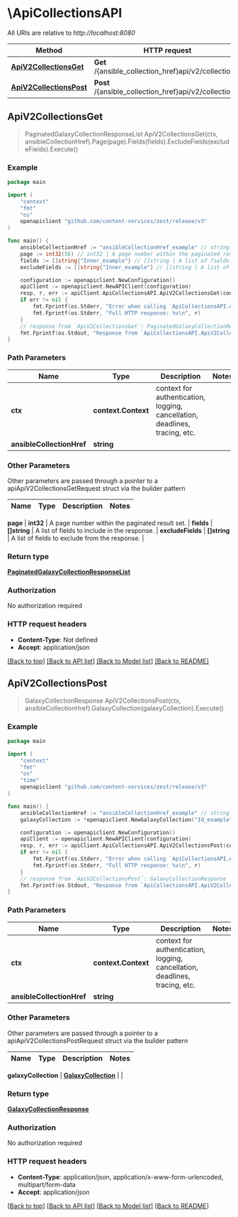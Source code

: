 # \ApiCollectionsAPI

All URIs are relative to *http://localhost:8080*

Method | HTTP request | Description
------------- | ------------- | -------------
[**ApiV2CollectionsGet**](ApiCollectionsAPI.md#ApiV2CollectionsGet) | **Get** /{ansible_collection_href}api/v2/collections/ | 
[**ApiV2CollectionsPost**](ApiCollectionsAPI.md#ApiV2CollectionsPost) | **Post** /{ansible_collection_href}api/v2/collections/ | 



## ApiV2CollectionsGet

> PaginatedGalaxyCollectionResponseList ApiV2CollectionsGet(ctx, ansibleCollectionHref).Page(page).Fields(fields).ExcludeFields(excludeFields).Execute()





### Example

```go
package main

import (
    "context"
    "fmt"
    "os"
    openapiclient "github.com/content-services/zest/release/v3"
)

func main() {
    ansibleCollectionHref := "ansibleCollectionHref_example" // string | 
    page := int32(56) // int32 | A page number within the paginated result set. (optional)
    fields := []string{"Inner_example"} // []string | A list of fields to include in the response. (optional)
    excludeFields := []string{"Inner_example"} // []string | A list of fields to exclude from the response. (optional)

    configuration := openapiclient.NewConfiguration()
    apiClient := openapiclient.NewAPIClient(configuration)
    resp, r, err := apiClient.ApiCollectionsAPI.ApiV2CollectionsGet(context.Background(), ansibleCollectionHref).Page(page).Fields(fields).ExcludeFields(excludeFields).Execute()
    if err != nil {
        fmt.Fprintf(os.Stderr, "Error when calling `ApiCollectionsAPI.ApiV2CollectionsGet``: %v\n", err)
        fmt.Fprintf(os.Stderr, "Full HTTP response: %v\n", r)
    }
    // response from `ApiV2CollectionsGet`: PaginatedGalaxyCollectionResponseList
    fmt.Fprintf(os.Stdout, "Response from `ApiCollectionsAPI.ApiV2CollectionsGet`: %v\n", resp)
}
```

### Path Parameters


Name | Type | Description  | Notes
------------- | ------------- | ------------- | -------------
**ctx** | **context.Context** | context for authentication, logging, cancellation, deadlines, tracing, etc.
**ansibleCollectionHref** | **string** |  | 

### Other Parameters

Other parameters are passed through a pointer to a apiApiV2CollectionsGetRequest struct via the builder pattern


Name | Type | Description  | Notes
------------- | ------------- | ------------- | -------------

 **page** | **int32** | A page number within the paginated result set. | 
 **fields** | **[]string** | A list of fields to include in the response. | 
 **excludeFields** | **[]string** | A list of fields to exclude from the response. | 

### Return type

[**PaginatedGalaxyCollectionResponseList**](PaginatedGalaxyCollectionResponseList.md)

### Authorization

No authorization required

### HTTP request headers

- **Content-Type**: Not defined
- **Accept**: application/json

[[Back to top]](#) [[Back to API list]](../README.md#documentation-for-api-endpoints)
[[Back to Model list]](../README.md#documentation-for-models)
[[Back to README]](../README.md)


## ApiV2CollectionsPost

> GalaxyCollectionResponse ApiV2CollectionsPost(ctx, ansibleCollectionHref).GalaxyCollection(galaxyCollection).Execute()





### Example

```go
package main

import (
    "context"
    "fmt"
    "os"
    "time"
    openapiclient "github.com/content-services/zest/release/v3"
)

func main() {
    ansibleCollectionHref := "ansibleCollectionHref_example" // string | 
    galaxyCollection := *openapiclient.NewGalaxyCollection("Id_example", "Name_example", time.Now(), time.Now()) // GalaxyCollection | 

    configuration := openapiclient.NewConfiguration()
    apiClient := openapiclient.NewAPIClient(configuration)
    resp, r, err := apiClient.ApiCollectionsAPI.ApiV2CollectionsPost(context.Background(), ansibleCollectionHref).GalaxyCollection(galaxyCollection).Execute()
    if err != nil {
        fmt.Fprintf(os.Stderr, "Error when calling `ApiCollectionsAPI.ApiV2CollectionsPost``: %v\n", err)
        fmt.Fprintf(os.Stderr, "Full HTTP response: %v\n", r)
    }
    // response from `ApiV2CollectionsPost`: GalaxyCollectionResponse
    fmt.Fprintf(os.Stdout, "Response from `ApiCollectionsAPI.ApiV2CollectionsPost`: %v\n", resp)
}
```

### Path Parameters


Name | Type | Description  | Notes
------------- | ------------- | ------------- | -------------
**ctx** | **context.Context** | context for authentication, logging, cancellation, deadlines, tracing, etc.
**ansibleCollectionHref** | **string** |  | 

### Other Parameters

Other parameters are passed through a pointer to a apiApiV2CollectionsPostRequest struct via the builder pattern


Name | Type | Description  | Notes
------------- | ------------- | ------------- | -------------

 **galaxyCollection** | [**GalaxyCollection**](GalaxyCollection.md) |  | 

### Return type

[**GalaxyCollectionResponse**](GalaxyCollectionResponse.md)

### Authorization

No authorization required

### HTTP request headers

- **Content-Type**: application/json, application/x-www-form-urlencoded, multipart/form-data
- **Accept**: application/json

[[Back to top]](#) [[Back to API list]](../README.md#documentation-for-api-endpoints)
[[Back to Model list]](../README.md#documentation-for-models)
[[Back to README]](../README.md)

